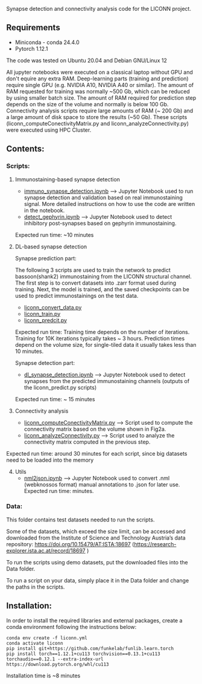 Synapse detection and connectivity analysis code for the LICONN project.

## Requirements

- Miniconda - conda 24.4.0
- Pytorch 1.12.1

The code was tested on Ubuntu 20.04 and Debian GNU/Linux 12

All jupyter notebooks were executed on a classical laptop without GPU and don't equire any extra RAM.
Deep-learning parts (training and prediction) require single GPU (e.g. NVIDIA A10, NVIDIA A40 or similar). The amount of RAM requested for training was normally ~500 Gb, which can be reduced by using smaller batch size. The amount of RAM required for prediction step depends on the size of the volume and normally is below 100 Gb.
Connectivity analysis scripts require large amounts of RAM (~ 200 Gb) and a large amount of disk space to store the results (~50 Gb).
These scripts (liconn_computeConectivityMatrix.py and liconn_analyzeConnectivity.py) were executed using HPC Cluster.

## Contents:
### Scripts:
 1. Immunostaining-based synapse detection
    - [immuno_synapse_detection.ipynb](./Scripts/Immunostaining-based%20synapse%20detection/immuno_synapse_detection.ipynb)
	--> Jupyter Notebook used to run synapse detection and validation based on real immunostaining signal. More detailed instructions on how to use the code are written in the notebook.
    - [detect_gephyrin.ipynb](./Scripts/Immunostaining-based%20synapse%20detection/detect_gephyrin.ipynb)
	--> Jupyter Notebook used to detect inhibitory post-synapses based on gephyrin immunostaining.

    Expected run time: ~10 minutes

 2. DL-based synapse detection
    
    Synapse prediction part:
    
    The following 3 scripts are used to train the network to predict bassoon(shank2) immunostaining from the LICONN structural channel. 
    The first step is to convert datasets into .zarr format used during training. Next, the model is trained, and the saved checkpoints can be used to predict immunostainings on the test data.
	- [liconn_convert_data.py](./Scripts/DL-based%20synapse%20detection/liconn_convert_data.py)
    - [liconn_train.py](./Scripts/DL-based%20synapse%20detection/liconn_train.py)
	- [liconn_predcit.py](./Scripts/DL-based%20synapse%20detection/liconn_predict.py)

    Expected run time:
    Training time depends on the number of iterations. Training for 10K iterations typically takes ~ 3 hours. Prediction times depend on the volume size, for single-tiled data it usually takes less than 10 minutes.
    
    Synapse detection part:
    - [dl_synapse_detection.ipynb](./Scripts/DL-based%20synapse%20detection/dl_synapse_detection.ipynb)
	    --> Jupyter Notebook used to detect synapses from the predicted immunostaining channels (outputs of the liconn_predict.py scripts)
    
    Expected run time:  ~ 15 minutes


 3. Connectivity analysis
    - [liconn_computeConectivityMatrix.py](./Scripts/Conectivity%20analysis/liconn_computeConnectivityMatrix.py)
	--> Script used to compute the connectivity matrix based on the volume shown in Fig2a.
    - [liconn_analyzeConnectivity.py](./Scripts/Conectivity%20analysis/liconn_analyzeConnectivity.py)
	--> Script used to analyze the connectivity matrix computed in the previous step.

Expected run time: around 30 minutes for each script, since big datasets need to be loaded into the memory

 4. Utils
    - [nml2json.ipynb](./Scripts/Utils/nml2json.ipynb)
	--> Jupyter Notebook used to convert .nml (webknossos format) manual annotations to .json for later use. 
Expected run time: minutes.

### Data:
This folder contains test datasets needed to run the scripts.

Some of the datasets, which exceed the size limit, can be accessed and downloaded from the Institute of Science and Technology Austria’s data repository:
https://doi.org/10.15479/AT:ISTA:18697 (https://research-explorer.ista.ac.at/record/18697 )

To run the scripts using demo datasets, put the downloaded files into the Data folder.

To run a script on your data, simply place it in the Data folder and change the paths in the scripts. 

## Installation:
In order to install the required libraries and external packages, create a conda environment following the instructions below:
```
conda env create -f liconn.yml
conda activate liconn
pip install git+https://github.com/funkelab/funlib.learn.torch
pip install torch==1.12.1+cu113 torchvision==0.13.1+cu113 torchaudio==0.12.1 --extra-index-url https://download.pytorch.org/whl/cu113
```
Installation time is ~8 minutes






